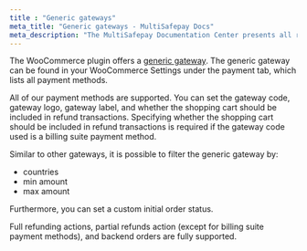 ```yaml
---
title : "Generic gateways"
meta_title: "Generic gateways - MultiSafepay Docs"
meta_description: "The MultiSafepay Documentation Center presents all relevant information about our Plugins and API. You can also find support pages for payment methods, tools and general questions as well as the contact details of our Support and Integration Teams."
---
```

The WooCommerce plugin offers a [generic gateway](/faq/general/generic-gateways/). The generic gateway can be found in your WooCommerce Settings under the payment tab, which lists all payment methods.

All of our payment methods are supported. You can set the gateway code, gateway logo, gateway label, and whether the shopping cart should be included in refund transactions. Specifying whether the shopping cart should be included in refund transactions is required if the gateway code used is a billing suite payment method.

Similar to other gateways, it is possible to filter the generic gateway by:

* countries
* min amount
* max amount

Furthermore, you can set a custom initial order status.

Full refunding actions, partial refunds action (except for billing suite payment methods), and backend orders are fully supported.
